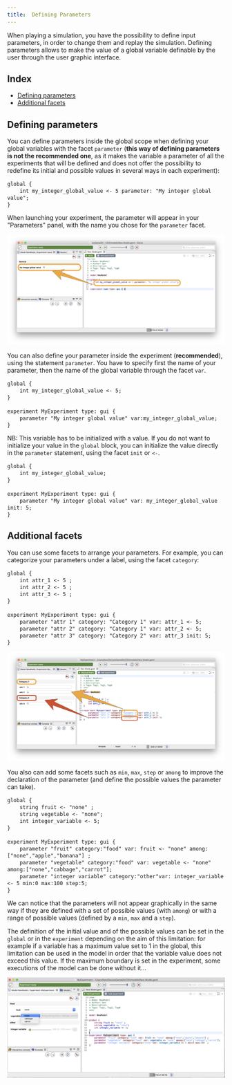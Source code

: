 ```yaml
---
title:  Defining Parameters
---
```


[//]: # (startConcept|define_parameters)
[//]: # (keyword|concept_parameter)
[//]: # (keyword|concept_gui)

When playing a simulation, you have the possibility to define input parameters, in order to change them and replay the simulation. Defining parameters allows to make the value of a global variable definable by the user through the user graphic interface.

## Index

* [Defining parameters](#defining-parameters)
* [Additional facets](#additional-facets)

## Defining parameters

You can define parameters inside the global scope when defining your global variables with the facet `parameter` (**this way of defining parameters is not the recommended one**, as it makes the variable a parameter of all the experiments that will be defined and does not offer the possibility to redefine its initial and possible values in several ways in each experiment):

```
global {
    int my_integer_global_value <- 5 parameter: "My integer global value";
}
```

When launching your experiment, the parameter will appear in your "Parameters" panel, with the name you chose for the `parameter` facet.

![The Parameter View with a single parameter.](/resources/images/definingGUIExperiment/parameters_1.png)

You can also define your parameter inside the experiment (**recommended**), using the statement `parameter`. You have to specify first the name of your parameter, then the name of the global variable through the facet `var`.

```
global {
    int my_integer_global_value <- 5;
}

experiment MyExperiment type: gui {
    parameter "My integer global value" var:my_integer_global_value;
}
```

NB: This variable has to be initialized with a value. If you do not want to initialize your value in the `global` block, you can initialize the value directly in the `parameter` statement, using the facet `init` or `<-`.

```
global {
    int my_integer_global_value;
}

experiment MyExperiment type: gui {
    parameter "My integer global value" var: my_integer_global_value init: 5;
}
```

## Additional facets

You can use some facets to arrange your parameters. For example, you can categorize your parameters under a label, using the facet `category`:

```
global {
    int attr_1 <- 5 ;
    int attr_2 <- 5 ;
    int attr_3 <- 5 ;
}

experiment MyExperiment type: gui {
    parameter "attr 1" category: "Category 1" var: attr_1 <- 5;
    parameter "attr 2" category: "Category 1" var: attr_2 <- 5;
    parameter "attr 3" category: "Category 2" var: attr_3 init: 5;
}
```

![The Parameter view with several categories.](/resources/images/definingGUIExperiment/parameters_3_category.png)

You also can add some facets such as `min`, `max`, `step` or `among` to improve the declaration of the parameter (and define the possible values the parameter can take). 

```
global {
    string fruit <- "none" ;
    string vegetable <- "none";
    int integer_variable <- 5;
}

experiment MyExperiment type: gui {
    parameter "fruit" category:"food" var: fruit <- "none" among:["none","apple","banana"] ;
    parameter "vegetable" category:"food" var: vegetable <- "none" among:["none","cabbage","carrot"];
    parameter "integer variable" category:"other"var: integer_variable <- 5 min:0 max:100 step:5;
}

```

We can notice that the parameters will not appear graphically in the same way if they are defined with a set of possible values (with `among`) or with a range of possible values (defined by a `min`, `max` and a `step`).

The definition of the initial value and of the possible values can be set in the `global` or in the `experiment` depending on the aim of this limitation: for example if a variable has a maximum value set to 1 in the global, this limitation can be used in the model in order that the variable value does not exceed this value. If the maximum boundary is set in the experiment, some executions of the model can be done without it...

![Parameter View with parameters defined with possible values.](/resources/images/definingGUIExperiment/parameters_possible_values.png)

[//]: # (endConcept|define_parameters)
